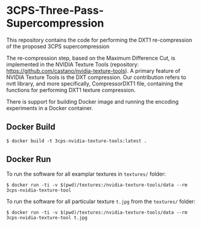 # 3CPS-Three-Pass-Supercompression
This repository contains the code for performing the DXT1 re-compression of the proposed 3CPS supercompression

The re-compression step, based on the Maximum Difference Cut, is implemented in the NVIDIA Texture Tools (repository: https://github.com/castano/nvidia-texture-tools).
A primary feature of NVIDIA Texture Tools is the DXT compression. Our contribution refers to nvtt library, and more specifically, CompressorDXT1 file, containing the functions for performing DXT1 texture compression.

There is support for building Docker image and running the encoding experiments in a Docker container.

## Docker Build
```
$ docker build -t 3cps-nvidia-texture-tools:latest .
```

## Docker Run

To run the software for all examplar textures in `textures/` folder:
```
$ docker run -ti -v $(pwd)/textures:/nvidia-texture-tools/data --rm 3cps-nvidia-texture-tool
```

To run the software for all particular texture `t.jpg` from the `textures/` folder:
```
$ docker run -ti -v $(pwd)/textures:/nvidia-texture-tools/data --rm 3cps-nvidia-texture-tool t.jpg
```
